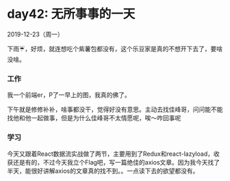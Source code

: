 # day42: 无所事事的一天
2019-12-23（周一）

下雨☔️，好烦，就连想吃个紫薯包都没有，这个乐豆家是真的不想开下去了，要啥没啥。

### 工作
我一个前端er，P了一早上的图，我真的佛了。

下午就是修修补补，啥事都没干，觉得好没有意思。主动去找佳峰哥，问问能不能找他和他一起做事，但是为什么佳峰哥不太情愿呢，唉～咋回事呢

### 学习
今天又跟着React数据流实战做了两节，主要用到了Redux和react-lazyload，收获还是有的，不过今天我立个Flag吧，写一篇绝佳的axios文章。因为我今天找了半天，能很好讲解axios的文章真的找不到。。一点读下去的欲望都没有。

